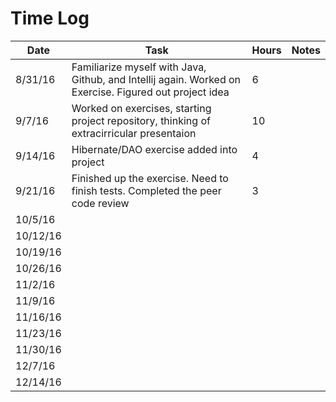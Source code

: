 # Time Log

| Date | Task | Hours | Notes|
|------|------|-------|------|
| 8/31/16| Familiarize myself with Java, Github, and Intellij again. Worked on Exercise. Figured out project idea | 6 | |
| 9/7/16 | Worked on exercises, starting project repository, thinking of extracirricular presentaion   |  10  |   | 
| 9/14/16 | Hibernate/DAO exercise added into project |  4 |   | 
| 9/21/16 | Finished up the exercise. Need to finish tests. Completed the peer code review  | 3  |   | 
| 10/5/16 |   |  |   | 
| 10/12/16 |   |  |   | 
| 10/19/16 |   |  |   | 
| 10/26/16 |   |  |   | 
| 11/2/16 |   |  |   | 
| 11/9/16 |   |  |   | 
| 11/16/16 |   |  |   | 
| 11/23/16 |   |  |   | 
| 11/30/16 |   |  |   | 
| 12/7/16 |   |  |   | 
| 12/14/16 |   |  |   | 

